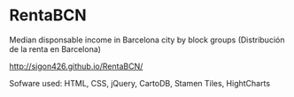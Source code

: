 RentaBCN
========

Median disponsable income in Barcelona city by block groups 
(Distribución de la renta en Barcelona)

http://sigon426.github.io/RentaBCN/

Sofware used: HTML, CSS, jQuery, CartoDB, Stamen Tiles, HightCharts
